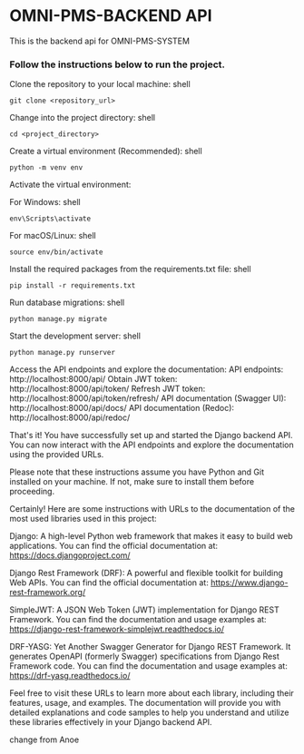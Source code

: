 # OMNI-PMS-BACKEND API

This is the backend api for OMNI-PMS-SYSTEM

### Follow the instructions below to run the project.

Clone the repository to your local machine:
shell

```
git clone <repository_url>

```

Change into the project directory:
shell

```
cd <project_directory>

```

Create a virtual environment (Recommended):
shell

```
python -m venv env

```

Activate the virtual environment:

For Windows:
shell

```
env\Scripts\activate

```

For macOS/Linux:
shell

```
source env/bin/activate

```

Install the required packages from the requirements.txt file:
shell

```
pip install -r requirements.txt

```

Run database migrations:
shell

```
python manage.py migrate

```

Start the development server:
shell

```
python manage.py runserver

 ```

Access the API endpoints and explore the documentation:
API endpoints: http://localhost:8000/api/
Obtain JWT token: http://localhost:8000/api/token/
Refresh JWT token: http://localhost:8000/api/token/refresh/
API documentation (Swagger UI): http://localhost:8000/api/docs/
API documentation (Redoc): http://localhost:8000/api/redoc/

That's it! You have successfully set up and started the Django backend API. You can now interact with the API endpoints and explore the documentation using the provided URLs.

Please note that these instructions assume you have Python and Git installed on your machine. If not, make sure to install them before proceeding.

Certainly! Here are some instructions with URLs to the documentation of the most used libraries used in this project:

Django: A high-level Python web framework that makes it easy to build web applications. You can find the official documentation at: https://docs.djangoproject.com/

Django Rest Framework (DRF): A powerful and flexible toolkit for building Web APIs. You can find the official documentation at: https://www.django-rest-framework.org/

SimpleJWT: A JSON Web Token (JWT) implementation for Django REST Framework. You can find the documentation and usage examples at: https://django-rest-framework-simplejwt.readthedocs.io/

DRF-YASG: Yet Another Swagger Generator for Django REST Framework. It generates OpenAPI (formerly Swagger) specifications from Django Rest Framework code. You can find the documentation and usage examples at: https://drf-yasg.readthedocs.io/

Feel free to visit these URLs to learn more about each library, including their features, usage, and examples. The documentation will provide you with detailed explanations and code samples to help you understand and utilize these libraries effectively in your Django backend API.


change from Anoe